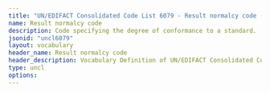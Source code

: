 ```yaml
---
title: "UN/EDIFACT Consolidated Code List 6079 - Result normalcy code (20B) JSON-LD Vocabulary"
name: Result normalcy code
description: Code specifying the degree of conformance to a standard.
jsonid: "uncl6079"
layout: vocabulary
header_name: Result normalcy code
header_description: Vocabulary Definition of UN/EDIFACT Consolidated Code List 6079 - Result normalcy code (20B) semantics in HTML format. JSON-LD format is available at [uncl6079.jsonld](/vocabulary/uncl6079.jsonld)
type: uncl
options:
---
```

